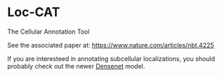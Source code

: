 # Loc-CAT
The Cellular Annotation Tool

See the associated paper at: https://www.nature.com/articles/nbt.4225

If you are interesteed in annotating subcellular localizations, you should probably check out the newer [Densenet](https://github.com/CellProfiling/densenet) model.
